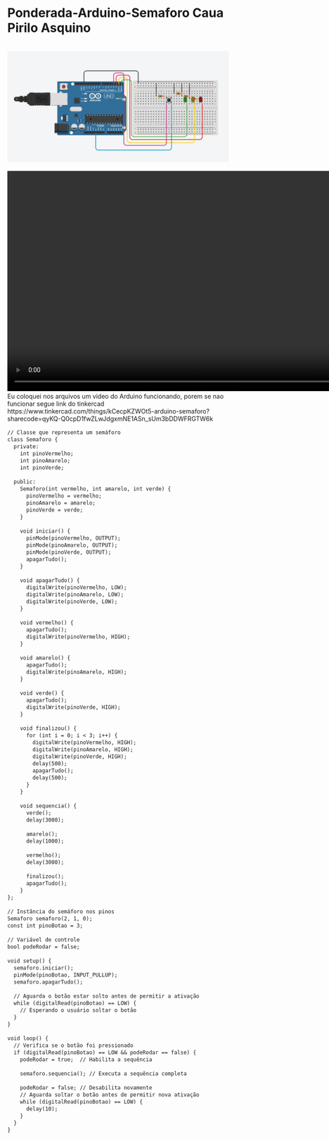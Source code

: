 # Ponderada-Arduino-Semaforo Caua Pirilo Asquino

<div align="center">
      <small><strong style="font-size: 12px;"></strong></small><br>
      <img src="./Arduino.PNG"/><br>
      <small style="margin-top: 4px; font-size: 10px;"></small><br>
</div>

<div align="center">
  <!-- Use relative path so the video works on GitHub Pages and local file:// previews -->
  <video src="./videoArduino.mp4" controls width="1000">
    Seu navegador não suporta vídeos. Você pode baixar ou abrir o arquivo diretamente: <a href="./videoArduino.mp4">Abrir vídeo</a>
  </video>
</div>
Eu coloquei nos arquivos um video do Arduino funcionando, porem se nao funcionar segue link do tinkercad https://www.tinkercad.com/things/kCecpKZWOt5-arduino-semaforo?sharecode=qyKQ-Q0cpD1fwZLwJdgxmNE1ASn_sUm3bDDWFRGTW6k


```
// Classe que representa um semáforo
class Semaforo {
  private:
    int pinoVermelho;
    int pinoAmarelo;
    int pinoVerde;

  public:
    Semaforo(int vermelho, int amarelo, int verde) {
      pinoVermelho = vermelho;
      pinoAmarelo = amarelo;
      pinoVerde = verde;
    }

    void iniciar() {
      pinMode(pinoVermelho, OUTPUT);
      pinMode(pinoAmarelo, OUTPUT);
      pinMode(pinoVerde, OUTPUT);
      apagarTudo();
    }

    void apagarTudo() {
      digitalWrite(pinoVermelho, LOW);
      digitalWrite(pinoAmarelo, LOW);
      digitalWrite(pinoVerde, LOW);
    }

    void vermelho() {
      apagarTudo();
      digitalWrite(pinoVermelho, HIGH);
    }

    void amarelo() {
      apagarTudo();
      digitalWrite(pinoAmarelo, HIGH);
    }

    void verde() {
      apagarTudo();
      digitalWrite(pinoVerde, HIGH);
    }

    void finalizou() {
      for (int i = 0; i < 3; i++) {
        digitalWrite(pinoVermelho, HIGH);
        digitalWrite(pinoAmarelo, HIGH);
        digitalWrite(pinoVerde, HIGH);
        delay(500);
        apagarTudo();
        delay(500);
      }
    }

    void sequencia() {
      verde();
      delay(3000);

      amarelo();
      delay(1000);

      vermelho();
      delay(3000);

      finalizou();
      apagarTudo();
    }
};

// Instância do semáforo nos pinos
Semaforo semaforo(2, 1, 0);
const int pinoBotao = 3;

// Variável de controle
bool podeRodar = false;

void setup() {
  semaforo.iniciar();
  pinMode(pinoBotao, INPUT_PULLUP);
  semaforo.apagarTudo();

  // Aguarda o botão estar solto antes de permitir a ativação
  while (digitalRead(pinoBotao) == LOW) {
    // Esperando o usuário soltar o botão
  }
}

void loop() {
  // Verifica se o botão foi pressionado
  if (digitalRead(pinoBotao) == LOW && podeRodar == false) {
    podeRodar = true;  // Habilita a sequência

    semaforo.sequencia(); // Executa a sequência completa

    podeRodar = false; // Desabilita novamente
    // Aguarda soltar o botão antes de permitir nova ativação
    while (digitalRead(pinoBotao) == LOW) {
      delay(10);
    }
  }
}

```

